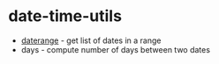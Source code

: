 # date-time-utils

-   [daterange](daterange.md) - get list of dates in a range
-   days - compute number of days between two dates
